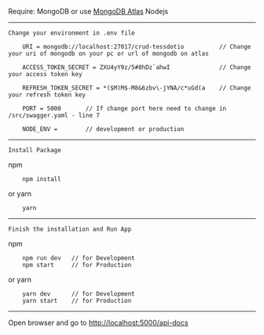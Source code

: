 <!-- HOW TO USE ? -->

Require:
MongoDB or use [MongoDB Atlas](https://www.mongodb.com/atlas/database)
Nodejs

---

`Change your environment in .env file`

```
    URI = mongodb://localhost:27017/crud-tessdotio          // Change your uri of mongodb on your pc or url of mongodb on atlas

    ACCESS_TOKEN_SECRET = ZXU4yY9z/5#8hDz`ahwI              // Change your access token key

    REFRESH_TOKEN_SECRET = *($M)M$-M8&6zbv\-jYNA/c*uGd(a    // Change your refresh token key

    PORT = 5000       // If change port here need to change in /src/swagger.yaml - line 7

    NODE_ENV =        // development or production

```

---

`Install Package`

npm

```
    npm install
```

or yarn

```
    yarn
```

---

`Finish the installation and Run App`

npm

```
    npm run dev   // for Development
    npm start     // for Production
```

or yarn

```
    yarn dev      // for Development
    yarn start    // for Production
```

---

Open browser and go to [http://localhost:5000/api-docs](http://localhost:5000/api-docs)
